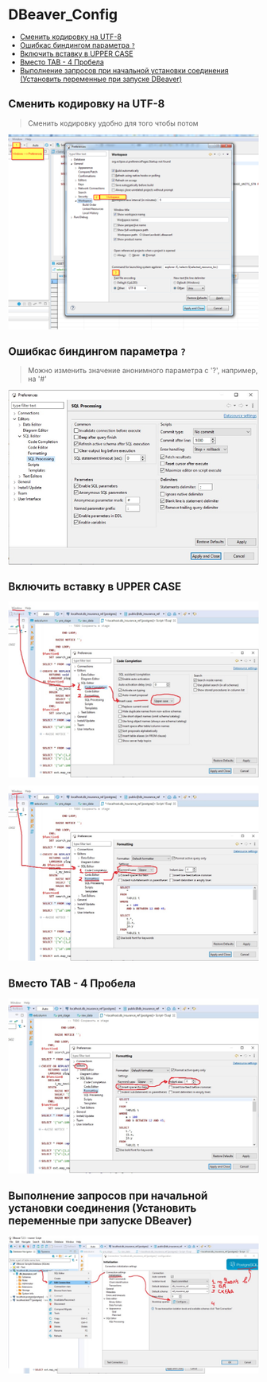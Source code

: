 # DBeaver_Config

<!-- MarkdownTOC autolink="true" -->

- [Сменить кодировку на UTF-8](#%D0%A1%D0%BC%D0%B5%D0%BD%D0%B8%D1%82%D1%8C-%D0%BA%D0%BE%D0%B4%D0%B8%D1%80%D0%BE%D0%B2%D0%BA%D1%83-%D0%BD%D0%B0-utf-8)
- [Ошибкас биндингом параметра `?`](#%D0%9E%D1%88%D0%B8%D0%B1%D0%BA%D0%B0%D1%81-%D0%B1%D0%B8%D0%BD%D0%B4%D0%B8%D0%BD%D0%B3%D0%BE%D0%BC-%D0%BF%D0%B0%D1%80%D0%B0%D0%BC%D0%B5%D1%82%D1%80%D0%B0-)
- [Включить вставку в UPPER CASE](#%D0%92%D0%BA%D0%BB%D1%8E%D1%87%D0%B8%D1%82%D1%8C-%D0%B2%D1%81%D1%82%D0%B0%D0%B2%D0%BA%D1%83-%D0%B2-upper-case)
- [Вместо TAB - 4 Пробела](#%D0%92%D0%BC%D0%B5%D1%81%D1%82%D0%BE-tab---4-%D0%9F%D1%80%D0%BE%D0%B1%D0%B5%D0%BB%D0%B0)
- [Выполнение запросов при начальной установки соединения \(Установить переменные при запуске DBeaver\)](#%D0%92%D1%8B%D0%BF%D0%BE%D0%BB%D0%BD%D0%B5%D0%BD%D0%B8%D0%B5-%D0%B7%D0%B0%D0%BF%D1%80%D0%BE%D1%81%D0%BE%D0%B2-%D0%BF%D1%80%D0%B8-%D0%BD%D0%B0%D1%87%D0%B0%D0%BB%D1%8C%D0%BD%D0%BE%D0%B9-%D1%83%D1%81%D1%82%D0%B0%D0%BD%D0%BE%D0%B2%D0%BA%D0%B8-%D1%81%D0%BE%D0%B5%D0%B4%D0%B8%D0%BD%D0%B5%D0%BD%D0%B8%D1%8F-%D0%A3%D1%81%D1%82%D0%B0%D0%BD%D0%BE%D0%B2%D0%B8%D1%82%D1%8C-%D0%BF%D0%B5%D1%80%D0%B5%D0%BC%D0%B5%D0%BD%D0%BD%D1%8B%D0%B5-%D0%BF%D1%80%D0%B8-%D0%B7%D0%B0%D0%BF%D1%83%D1%81%D0%BA%D0%B5-dbeaver)

<!-- /MarkdownTOC -->

## Сменить кодировку на UTF-8

> Сменить кодировку удобно для того чтобы потом 

![change_encoding](.\images\DBeaver\Change_encoding.jpg)

## Ошибкас биндингом параметра `?`

> Можно изменить значение анонимного параметра с '?', например, на '#'

![Anonymous_parameter_mark](.\images\DBeaver\Anonymous_parameter_mark.jpg)

## Включить вставку в UPPER CASE 

![Upper_case_1_from_2](.\images\DBeaver\Upper_case_1_from_2.jpg)

![Upper_case_2_from_2](.\images\DBeaver\Upper_case_2_from_2.jpg)


## Вместо TAB - 4 Пробела

![Tab_to_4_spaces](.\images\DBeaver\Tab_to_4_spaces.jpg)

## Выполнение запросов при начальной установки соединения (Установить переменные при запуске DBeaver)

![Bootstrap_queries](.\images\DBeaver\Bootstrap_queries.jpg)
